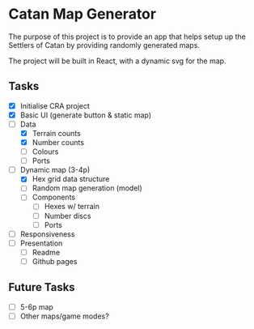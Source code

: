 # Catan Map Generator

The purpose of this project is to provide an app that helps setup up the Settlers of Catan by providing randomly generated maps.

The project will be built in React, with a dynamic svg for the map.


## Tasks
- [x] Initialise CRA project
- [x] Basic UI (generate button & static map)
- [ ] Data
    - [x] Terrain counts
    - [x] Number counts
    - [ ] Colours
    - [ ] Ports
- [ ] Dynamic map (3-4p)
    - [x] Hex grid data structure
    - [ ] Random map generation (model)
    - [ ] Components
        - [ ] Hexes w/ terrain
        - [ ] Number discs
        - [ ] Ports
- [ ] Responsiveness
- [ ] Presentation
    - [ ] Readme
    - [ ] Github pages

## Future Tasks
- [ ] 5-6p map
- [ ] Other maps/game modes?
